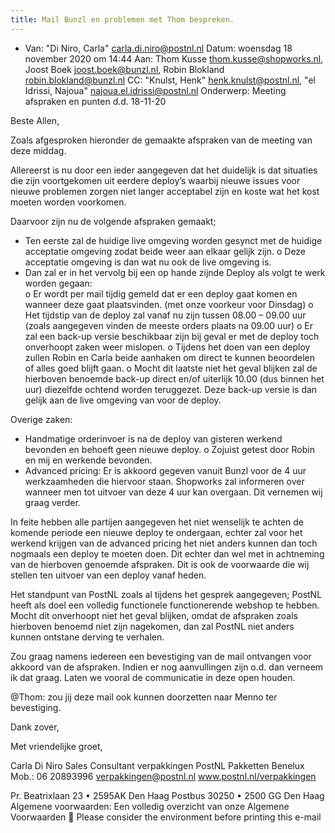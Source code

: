 ```yaml
---
title: Mail Bunzl en problemen met Thom bespreken.
---
```


- Van: "Di Niro, Carla" <carla.di.niro@postnl.nl>
Datum: woensdag 18 november 2020 om 14:44
Aan: Thom Kusse <thom.kusse@shopworks.nl>, Joost Boek <joost.boek@bunzl.nl>, Robin Blokland <robin.blokland@bunzl.nl>
CC: "Knulst, Henk" <henk.knulst@postnl.nl>, "el Idrissi, Najoua" <najoua.el.idrissi@postnl.nl>
Onderwerp: Meeting afspraken en punten d.d. 18-11-20
 
Beste Allen,
 
Zoals afgesproken hieronder de gemaakte afspraken van de meeting van deze middag.  
 
Allereerst is nu door een ieder aangegeven dat het duidelijk is dat situaties die zijn voortgekomen uit eerdere deploy’s waarbij nieuwe issues voor nieuwe problemen zorgen niet langer acceptabel zijn en koste wat het kost moeten worden voorkomen. 
 
Daarvoor zijn nu de volgende afspraken gemaakt;
 
-	Ten eerste zal de huidige live omgeving worden gesynct met de huidige acceptatie omgeving zodat beide weer aan elkaar gelijk zijn.
o	Deze acceptatie omgeving is dan wat nu ook de live omgeving is. 
-	Dan zal er in het vervolg bij een op hande zijnde Deploy als volgt te werk worden gegaan:     
o	Er wordt per mail tijdig gemeld dat er een deploy gaat komen en wanneer deze gaat plaatsvinden.  (met onze voorkeur voor Dinsdag) 
o	Het tijdstip van de deploy zal vanaf nu zijn tussen 08.00 – 09.00 uur  (zoals aangegeven vinden de meeste orders plaats na 09.00 uur)
o	Er zal een back-up versie beschikbaar zijn bij geval er met de deploy toch onverhoopt zaken weer mislopen.
o	Tijdens het doen van een deploy zullen Robin en Carla beide aanhaken om direct te kunnen beoordelen of alles goed blijft gaan.
o	Mocht dit laatste niet het geval blijken zal de hierboven benoemde back-up direct en/of uiterlijk 10.00 (dus binnen het uur) diezelfde 
ochtend worden teruggezet. Deze back-up versie is dan gelijk aan de live omgeving van voor de deploy. 
 
Overige zaken:
 
-	Handmatige orderinvoer is na de deploy van gisteren werkend bevonden en behoeft geen nieuwe deploy.
o	Zojuist getest door Robin en mij en werkende bevonden.
-	Advanced pricing: Er is akkoord gegeven vanuit Bunzl voor de 4 uur werkzaamheden die hiervoor staan. Shopworks zal informeren
over wanneer men tot uitvoer van deze 4 uur kan overgaan. Dit vernemen wij graag verder. 
 
In feite hebben alle partijen aangegeven het niet wenselijk te achten de komende periode een nieuwe deploy te ondergaan, echter zal 
voor het werkend krijgen van de advanced pricing het niet anders kunnen dan toch nogmaals een deploy te moeten doen.  Dit echter
dan wel met in achtneming van de hierboven genoemde afspraken. Dit is ook de voorwaarde die wij stellen ten uitvoer van een deploy
vanaf heden. 
 
Het standpunt van PostNL zoals al tijdens het gesprek aangegeven; PostNL heeft als doel een volledig functionele functionerende webshop te hebben. Mocht dit  onverhoopt niet het geval blijken, omdat de afspraken zoals hierboven benoemd niet zijn nagekomen, dan zal PostNL niet anders kunnen ontstane derving te verhalen. 
 
 
Zou graag namens iedereen een bevestiging van de mail ontvangen voor akkoord van de afspraken.  Indien er nog aanvullingen zijn o.d. dan verneem 
ik dat graag.  Laten we vooral de communicatie in deze open houden.
 
@Thom: zou jij deze mail ook kunnen doorzetten naar Menno ter bevestiging.
 
Dank zover,
 
Met vriendelijke groet,

Carla Di Niro
Sales Consultant verpakkingen
PostNL Pakketten Benelux
Mob.: 06 20893996
verpakkingen@postnl.nl
www.postnl.nl/verpakkingen
 
  
Pr. Beatrixlaan 23 • 2595AK Den Haag
Postbus 30250 • 2500 GG  Den Haag
Algemene voorwaarden: Een volledig overzicht van onze Algemene Voorwaarden
 Please consider the environment before printing this e-mail
 
 
 

